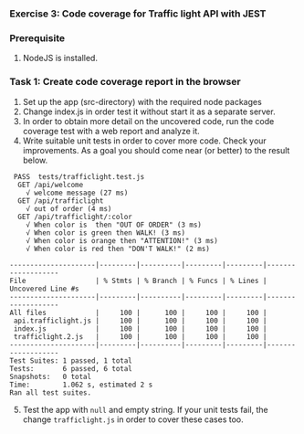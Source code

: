 ### Exercise 3: Code coverage for Traffic light API with JEST
###  Prerequisite
1. NodeJS is installed.
### Task 1: Create code coverage report in the browser 
1. Set up the app (src-directory) with the required node packages
2. Change index.js in order test it without start it as a separate server.
3. In order to obtain more detail on the uncovered code,
   run the code coverage test with a web report and analyze it.
4. Write suitable unit tests in order to cover more code. Check your
   improvements. As a goal you should come near (or better) to the result below.
``` 
 PASS  tests/trafficlight.test.js
  GET /api/welcome
    √ welcome message (27 ms)
  GET /api/trafficlight
    √ out of order (4 ms)
  GET /api/trafficlight/:color
    √ When color is  then "OUT OF ORDER" (3 ms)
    √ When color is green then WALK! (3 ms)
    √ When color is orange then "ATTENTION!" (3 ms)
    √ When color is red then "DON'T WALK!" (2 ms)

---------------------|---------|----------|---------|---------|-------------------
File                 | % Stmts | % Branch | % Funcs | % Lines | Uncovered Line #s
---------------------|---------|----------|---------|---------|-------------------
All files            |     100 |      100 |     100 |     100 |
 api.trafficlight.js |     100 |      100 |     100 |     100 |
 index.js            |     100 |      100 |     100 |     100 |
 trafficlight.2.js   |     100 |      100 |     100 |     100 |
---------------------|---------|----------|---------|---------|-------------------
Test Suites: 1 passed, 1 total
Tests:       6 passed, 6 total
Snapshots:   0 total
Time:        1.062 s, estimated 2 s
Ran all test suites.
```
5. Test the app with ```null``` and empty string. If your unit tests fail, the 
change ```trafficlight.js``` in order to cover these cases too.
                                                       
